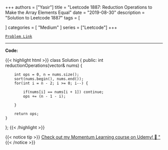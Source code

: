 
+++
authors = ["Yasir"]
title = "Leetcode 1887: Reduction Operations to Make the Array Elements Equal"
date = "2019-08-30"
description = "Solution to Leetcode 1887"
tags = [
    
]
categories = [
    "Medium"
]
series = ["Leetcode"]
+++



[`Problem Link`](https://leetcode.com/problems/reduction-operations-to-make-the-array-elements-equal/description/)

---

**Code:**

{{< highlight html >}}
class Solution {
public:
    int reductionOperations(vector<int>& nums) {

        int ops = 0, n = nums.size();
        sort(nums.begin(), nums.end());
        for(int i = n - 2; i >= 0; i--) {
            
            if(nums[i] == nums[i + 1]) continue;
            ops += (n - 1 - i);
            
        }
        
        return ops;
    }
};
{{< /highlight >}}


{{< notice tip >}}
[Check out my Momentum Learning course on Udemy! 🚀 "](https://www.udemy.com/course/blind-75-the-data-structures-and-algorithms-essentials/)
{{< /notice >}}

